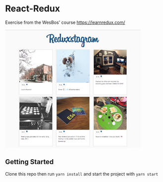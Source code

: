 # React-Redux

Exercise from the WesBos' course https://learnredux.com/


![alt text](redux.png)

## Getting Started

Clone this repo then run `yarn install` and start the project with `yarn start`
